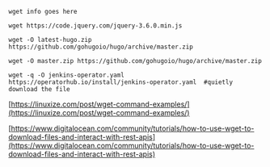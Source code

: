 ```wget info goes here```


````
wget https://code.jquery.com/jquery-3.6.0.min.js

wget -O latest-hugo.zip https://github.com/gohugoio/hugo/archive/master.zip

wget -O master.zip https://github.com/gohugoio/hugo/archive/master.zip

wget -q -O jenkins-operator.yaml https://operatorhub.io/install/jenkins-operator.yaml  #quietly download the file
````

[https://linuxize.com/post/wget-command-examples/](https://linuxize.com/post/wget-command-examples/)

[https://www.digitalocean.com/community/tutorials/how-to-use-wget-to-download-files-and-interact-with-rest-apis](https://www.digitalocean.com/community/tutorials/how-to-use-wget-to-download-files-and-interact-with-rest-apis)
